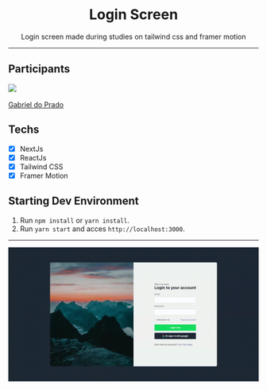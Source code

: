 <h1 align="center">
Login Screen
</h1>

<p align="center">
Login screen made during studies on tailwind css and framer motion </p>

<hr>

## Participants

[<img src="https://avatars3.githubusercontent.com/u/49601365?s=460&v=4" width="75px;"/>](https://github.com/praadin)

[Gabriel do Prado](https://github.com/praadin)

## Techs

- [x] NextJs
- [x] ReactJs
- [x] Tailwind CSS
- [x] Framer Motion

## Starting Dev Environment

1. Run `npm install` or `yarn install`.<br />
2. Run `yarn start` and acces `http://localhost:3000`.<br />

<hr>

![App Gif](login.gif)
